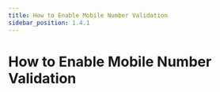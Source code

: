 ```yaml
---
title: How to Enable Mobile Number Validation
sidebar_position: 1.4.1
---
```


# How to Enable Mobile Number Validation
